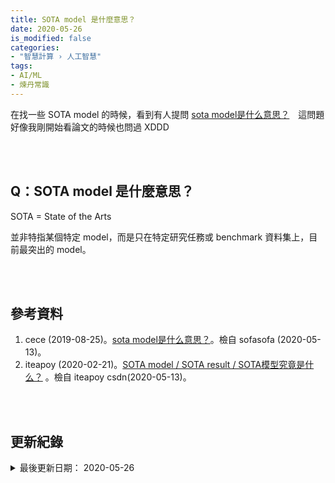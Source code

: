 ```yaml
---
title: SOTA model 是什麼意思？
date: 2020-05-26
is_modified: false
categories:
- "智慧計算 › 人工智慧"
tags:
- AI/ML
- 煉丹常識
--- 
```


在找一些 SOTA model 的時候，看到有人提問 [sota model是什么意思？](http://sofasofa.io/forum_main_post.php?postid=1005670)　這問題好像我剛開始看論文的時候也問過 XDDD
<!--more-->
<br><br> 

## Q：SOTA model 是什麼意思？
SOTA = State of the Arts

並非特指某個特定 model，而是只在特定研究任務或 benchmark 資料集上，目前最突出的 model。


<br><br> 

## 參考資料 
1. cece (2019-08-25)。[sota model是什么意思？](http://sofasofa.io/forum_main_post.php?postid=1005670)。檢自 sofasofa (2020-05-13)。
2. iteapoy (2020-02-21)。[SOTA model / SOTA result / SOTA模型究竟是什么？](https://blog.csdn.net/iteapoy/article/details/104435384) 。檢自 iteapoy csdn(2020-05-13)。

<br><br> 

## 更新紀錄
<details class="update_stamp">
  <summary>最後更新日期： 2020-05-26</summary>
  <ul>
    <li>2020-05-26 發布</li>
    <li>2020-05-13 完稿</li>
  </ul>
</details>